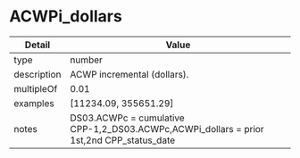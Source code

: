 # ACWPi_dollars
| Detail | Value |
| ------ | ----- |
| type | number |
| description | ACWP incremental (dollars). |
| multipleOf | 0.01 |
| examples | [11234.09, 355651.29] |
| notes | DS03.ACWPc = cumulative<br/>CPP-1,2_DS03.ACWPc,ACWPi_dollars = prior 1st,2nd CPP_status_date |
